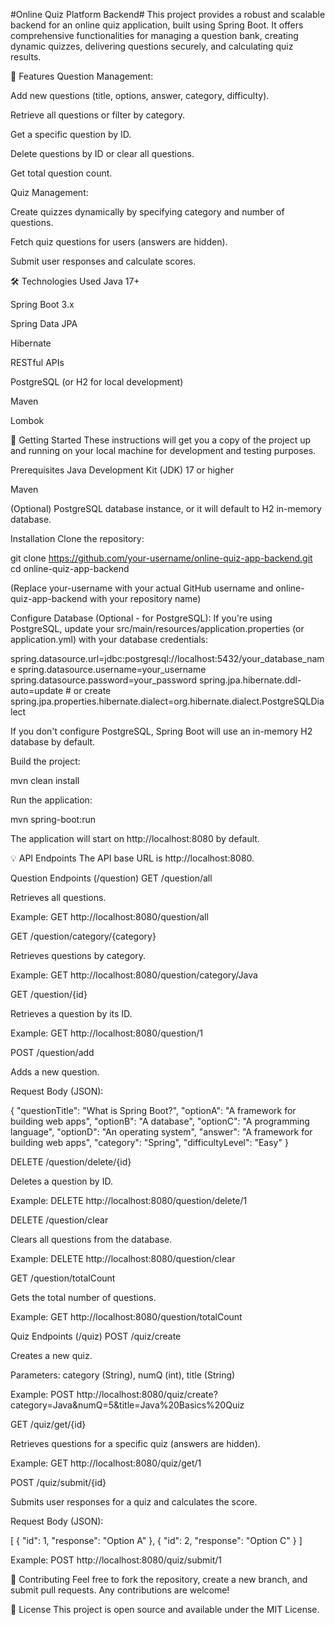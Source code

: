 #Online Quiz Platform Backend#
This project provides a robust and scalable backend for an online quiz application, built using Spring Boot. It offers comprehensive functionalities for managing a question bank, creating dynamic quizzes, delivering questions securely, and calculating quiz results.

🚀 Features
Question Management:

Add new questions (title, options, answer, category, difficulty).

Retrieve all questions or filter by category.

Get a specific question by ID.

Delete questions by ID or clear all questions.

Get total question count.

Quiz Management:

Create quizzes dynamically by specifying category and number of questions.

Fetch quiz questions for users (answers are hidden).

Submit user responses and calculate scores.

🛠️ Technologies Used
Java 17+

Spring Boot 3.x

Spring Data JPA

Hibernate

RESTful APIs

PostgreSQL (or H2 for local development)

Maven

Lombok

🏁 Getting Started
These instructions will get you a copy of the project up and running on your local machine for development and testing purposes.

Prerequisites
Java Development Kit (JDK) 17 or higher

Maven

(Optional) PostgreSQL database instance, or it will default to H2 in-memory database.

Installation
Clone the repository:

git clone https://github.com/your-username/online-quiz-app-backend.git
cd online-quiz-app-backend

(Replace your-username with your actual GitHub username and online-quiz-app-backend with your repository name)

Configure Database (Optional - for PostgreSQL):
If you're using PostgreSQL, update your src/main/resources/application.properties (or application.yml) with your database credentials:

spring.datasource.url=jdbc:postgresql://localhost:5432/your_database_name
spring.datasource.username=your_username
spring.datasource.password=your_password
spring.jpa.hibernate.ddl-auto=update # or create
spring.jpa.properties.hibernate.dialect=org.hibernate.dialect.PostgreSQLDialect

If you don't configure PostgreSQL, Spring Boot will use an in-memory H2 database by default.

Build the project:

mvn clean install

Run the application:

mvn spring-boot:run

The application will start on http://localhost:8080 by default.

💡 API Endpoints
The API base URL is http://localhost:8080.

Question Endpoints (/question)
GET /question/all

Retrieves all questions.

Example: GET http://localhost:8080/question/all

GET /question/category/{category}

Retrieves questions by category.

Example: GET http://localhost:8080/question/category/Java

GET /question/{id}

Retrieves a question by its ID.

Example: GET http://localhost:8080/question/1

POST /question/add

Adds a new question.

Request Body (JSON):

{
    "questionTitle": "What is Spring Boot?",
    "optionA": "A framework for building web apps",
    "optionB": "A database",
    "optionC": "A programming language",
    "optionD": "An operating system",
    "answer": "A framework for building web apps",
    "category": "Spring",
    "difficultyLevel": "Easy"
}

DELETE /question/delete/{id}

Deletes a question by ID.

Example: DELETE http://localhost:8080/question/delete/1

DELETE /question/clear

Clears all questions from the database.

Example: DELETE http://localhost:8080/question/clear

GET /question/totalCount

Gets the total number of questions.

Example: GET http://localhost:8080/question/totalCount

Quiz Endpoints (/quiz)
POST /quiz/create

Creates a new quiz.

Parameters: category (String), numQ (int), title (String)

Example: POST http://localhost:8080/quiz/create?category=Java&numQ=5&title=Java%20Basics%20Quiz

GET /quiz/get/{id}

Retrieves questions for a specific quiz (answers are hidden).

Example: GET http://localhost:8080/quiz/get/1

POST /quiz/submit/{id}

Submits user responses for a quiz and calculates the score.

Request Body (JSON):

[
    {
        "id": 1,
        "response": "Option A"
    },
    {
        "id": 2,
        "response": "Option C"
    }
]

Example: POST http://localhost:8080/quiz/submit/1

🤝 Contributing
Feel free to fork the repository, create a new branch, and submit pull requests. Any contributions are welcome!

📄 License
This project is open source and available under the MIT License.
